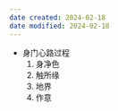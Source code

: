 ```yaml
---
date created: 2024-02-18
date modified: 2024-02-18
---
```

- 身门心路过程
    1. 身净色 
    2. 触所缘 
    3. 地界
    4. 作意
